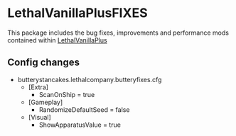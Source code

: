 # LethalVanillaPlusFIXES
This package includes the bug fixes, improvements and performance mods contained within [LethalVanillaPlus](https://thunderstore.io/c/lethal-company/p/Georg9741/LethalVanillaPlus/)

## Config changes
- butterystancakes.lethalcompany.butteryfixes.cfg
  - [Extra]
    - ScanOnShip = true
  - [Gameplay]
    - RandomizeDefaultSeed = false
  - [Visual]
    - ShowApparatusValue = true